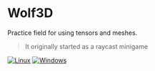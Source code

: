 # Wolf3D
Practice field for using tensors and meshes.

> It originally started as a raycast minigame

[![Linux](https://github.com/Ena-Shepherd/Wolf3D/actions/workflows/Linux.yml/badge.svg)](https://github.com/Ena-Shepherd/Wolf3D/actions/workflows/Linux.yml)
[![Windows](https://github.com/Ena-Shepherd/Wolf3D/actions/workflows/cmake-multi-platform.yml/badge.svg)](https://github.com/Ena-Shepherd/Wolf3D/actions/workflows/cmake-multi-platform.yml)
